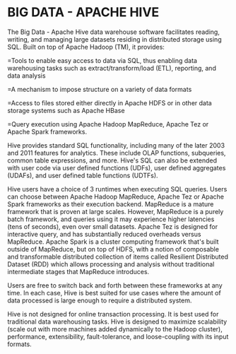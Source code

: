 BIG DATA - APACHE HIVE
===========
The Big Data - Apache Hive data warehouse software facilitates reading, writing, and managing large datasets residing in distributed storage using SQL. Built on top of Apache Hadoop (TM), it provides:


  =Tools to enable easy access to data via SQL, thus enabling data warehousing tasks such as extract/transform/load (ETL), 
    reporting, and data analysis

  =A mechanism to impose structure on a variety of data formats

  =Access to files stored either directly in Apache HDFS or in other data storage systems such as Apache HBase

  =Query execution using Apache Hadoop MapReduce, Apache Tez or Apache Spark frameworks.
  
  Hive provides standard SQL functionality, including many of the later 2003 and 2011 features for analytics. These include OLAP functions, subqueries, common table expressions, and more. Hive's SQL can also be extended with user code via user defined functions (UDFs), user defined aggregates (UDAFs), and user defined table functions (UDTFs).
  
  Hive users have a choice of 3 runtimes when executing SQL queries. Users can choose between Apache Hadoop MapReduce, Apache Tez or Apache Spark frameworks as their execution backend. MapReduce is a mature framework that is proven at large scales. However, MapReduce is a purely batch framework, and queries using it may experience higher latencies (tens of seconds), even over small datasets. Apache Tez is designed for interactive query, and has substantially reduced overheads versus MapReduce. Apache Spark is a cluster computing framework that's built outside of MapReduce, but on top of HDFS, with a notion of composable and transformable distributed collection of items called Resilient Distributed Dataset (RDD) which allows processing and analysis without traditional intermediate stages that MapReduce introduces.
  
  Users are free to switch back and forth between these frameworks at any time. In each case, Hive is best suited for use cases where the amount of data processed is large enough to require a distributed system.
  
  Hive is not designed for online transaction processing. It is best used for traditional data warehousing tasks. Hive is designed to maximize scalability (scale out with more machines added dynamically to the Hadoop cluster), performance, extensibility, fault-tolerance, and loose-coupling with its input formats.
  
